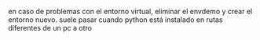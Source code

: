 en caso de problemas con el entorno virtual, eliminar el envdemo y crear el entorno nuevo. suele pasar cuando python está instalado en rutas diferentes de un pc a otro
